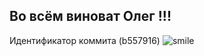 ## Во всём виноват Олег !!!

Идентификатор коммита  (b557916)
![smile](https://www.zhivopismira.ru/images/otkrytki/otkrytki_animashki/f16c9dde3da624fd9bc4cd4ba53f9ad2.gif)
